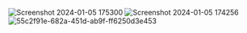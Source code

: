 ![Screenshot 2024-01-05 175300](https://github.com/tushii05/service-web/assets/104415590/fdcf4552-f7cc-4b31-9f5a-eded5c6d68d7)
![Screenshot 2024-01-05 174256](https://github.com/tushii05/service-web/assets/104415590/843276b2-69ae-4223-9e2b-15153ae5e0b2)
![55c2f91e-682a-451d-ab9f-ff6250d3e453](https://github.com/tushii05/service-web/assets/104415590/5ac74dbf-81f8-402c-9df8-5cdf783c5cbe)
